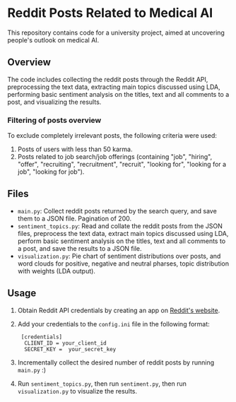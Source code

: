 # Reddit Posts Related to Medical AI

This repository contains code for a university project, aimed at uncovering people's outlook on medical AI. 

## Overview

The code includes collecting the reddit posts through the Reddit API, preprocessing the text data, extracting main topics discussed using LDA, performing basic sentiment analysis on the titles, text and all comments to a post, and visualizing the results.

### Filtering of posts overview

To exclude completely irrelevant posts, the following criteria were used:
1. Posts of users with less than 50 karma.
2. Posts related to job search/job offerings (containing "job", "hiring", "offer", "recruiting", "recruitment",
                                                            "recruit", "looking for", "looking for a job",
                                                            "looking for job").

## Files

- `main.py`: Collect reddit posts returned by the search query, and save them to a JSON file. Pagination of 200.
- `sentiment_topics.py`: Read and collate the reddit posts from the JSON files, preprocess the text data, extract main topics discussed using LDA, perform basic sentiment analysis on the titles, text and all comments to a post, and save the results to a JSON file.
- `visualization.py`: Pie chart of sentiment distributions over posts, and word clouds for positive, negative and neutral pharses, topic distribution with weights (LDA output).

## Usage

1. Obtain Reddit API credentials by creating an app on [Reddit's website](https://www.reddit.com/prefs/apps).
2. Add your credentials to the `config.ini` file in the following format:
    
        [credentials]
         CLIENT_ID = your_client_id
         SECRET_KEY =  your_secret_key
3. Incrementally collect the desired number of reddit posts by running `main.py` :)
4. Run `sentiment_topics.py`, then run `sentiment.py`, then run `visualization.py` to visualize the results.